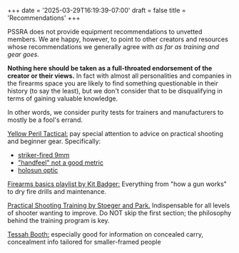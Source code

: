 +++
date = '2025-03-29T16:19:39-07:00'
draft = false
title = 'Recommendations'
+++

PSSRA does not provide equipment recommendations to unvetted members. We are happy, however, to point to other creators and resources whose recommendations we generally agree with *as far as training and gear goes.*

**Nothing here should be taken as a full-throated endorsement of the creator or their views.** In fact with almost all personalities and companies in the firearms space you are likely to find something questionable in their history (to say the least), but we don't consider that to be disqualifying in terms of gaining valuable knowledge.

In other words, we consider purity tests for trainers and manufacturers to mostly be a fool's errand.

[Yellow Peril Tactical:](https://www.instagram.com/yellow_peril_tactical/) pay special attention to advice on practical shooting and beginner gear. Specifically:
- [striker-fired 9mm](https://www.instagram.com/p/C-ECpE6yQ1z/)
- ["handfeel" not a good metric](https://www.instagram.com/p/C-WER3MScv3/)
- [holosun optic](https://www.instagram.com/p/DCDDewOSQ_6/)

[Firearms basics playlist by Kit Badger:](https://www.youtube.com/playlist?list=PLZWgLaVdTaF1BNgf1pXu2xLwy5KLjHxG7) Everything from "how a gun works" to dry fire drills and maintenance.

[Practical Shooting Training by Stoeger and Park.](https://www.skyhorsepublishing.com/9781510779358/practical-shooting-training/) Indispensable for all levels of shooter wanting to improve. Do NOT skip the first section; the philosophy behind the training program is key.

[Tessah Booth:](https://www.youtube.com/channel/UCr4V3j2Znf-ZlJ-bnENaQZg) especially good for information on concealed carry, concealment info tailored for smaller-framed people


